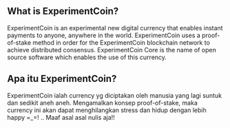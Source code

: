 What is ExperimentCoin?
----------------

ExperimentCoin is an experimental new digital currency that enables instant payments to
anyone, anywhere in the world. ExperimentCoin uses a proof-of-stake method in order for
the ExperimentCoin blockchain network to achieve distributed consensus. ExperimentCoin Core is
the name of open source software which enables the use of this currency.

Apa itu ExperimentCoin?
----------------

ExperimentCoin ialah currency yg diciptakan oleh manusia yang lagi suntuk dan sedikit aneh aneh. Mengamalkan konsep proof-of-stake, maka currency ini akan dapat menghilangkan stress dan hidup dengan lebih happy =_=! .. Maaf asal asal nulis aja!!
